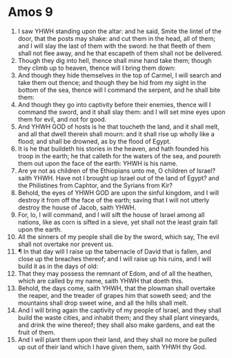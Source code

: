 ﻿# Amos 9
1. I saw YHWH standing upon the altar: and he said, Smite the lintel of the door, that the posts may shake: and cut them in the head, all of them; and I will slay the last of them with the sword: he that fleeth of them shall not flee away, and he that escapeth of them shall not be delivered. 
2. Though they dig into hell, thence shall mine hand take them; though they climb up to heaven, thence will I bring them down: 
3. And though they hide themselves in the top of Carmel, I will search and take them out thence; and though they be hid from my sight in the bottom of the sea, thence will I command the serpent, and he shall bite them: 
4. And though they go into captivity before their enemies, thence will I command the sword, and it shall slay them: and I will set mine eyes upon them for evil, and not for good. 
5. And YHWH GOD of hosts is he that toucheth the land, and it shall melt, and all that dwell therein shall mourn: and it shall rise up wholly like a flood; and shall be drowned, as by the flood of Egypt. 
6. It is he that buildeth his stories in the heaven, and hath founded his troop in the earth; he that calleth for the waters of the sea, and poureth them out upon the face of the earth: YHWH is his name. 
7. Are ye not as children of the Ethiopians unto me, O children of Israel? saith YHWH. Have not I brought up Israel out of the land of Egypt? and the Philistines from Caphtor, and the Syrians from Kir? 
8. Behold, the eyes of YHWH GOD are upon the sinful kingdom, and I will destroy it from off the face of the earth; saving that I will not utterly destroy the house of Jacob, saith YHWH. 
9. For, lo, I will command, and I will sift the house of Israel among all nations, like as corn is sifted in a sieve, yet shall not the least grain fall upon the earth. 
10. All the sinners of my people shall die by the sword, which say, The evil shall not overtake nor prevent us. 
11. ¶ In that day will I raise up the tabernacle of David that is fallen, and close up the breaches thereof; and I will raise up his ruins, and I will build it as in the days of old: 
12. That they may possess the remnant of Edom, and of all the heathen, which are called by my name, saith YHWH that doeth this. 
13. Behold, the days come, saith YHWH, that the plowman shall overtake the reaper, and the treader of grapes him that soweth seed; and the mountains shall drop sweet wine, and all the hills shall melt. 
14. And I will bring again the captivity of my people of Israel, and they shall build the waste cities, and inhabit them; and they shall plant vineyards, and drink the wine thereof; they shall also make gardens, and eat the fruit of them. 
15. And I will plant them upon their land, and they shall no more be pulled up out of their land which I have given them, saith YHWH thy God. 
